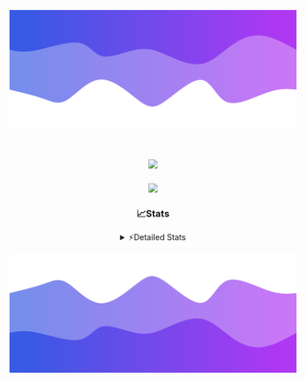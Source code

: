 ![Header](./header.png)
<div align="center">

<h1 align="center">
  <a href="https://git.io/typing-svg">
    <img src="https://readme-typing-svg.herokuapp.com/?lines=Hello,+There!+%F0%9F%91%8B;This+is+chicho.;Owner+on+Ocean;&center=true&size=25">
  </a>
</h1>
  
<p align="center">
  <img src="https://lanyard.cnrad.dev/api/852683595378196480" />
</p>

### 📈Stats
<details>
    <summary> ⚡Detailed Stats</summary>
    <br/>

<!--START_SECTION:waka-->
![Code Time](http://img.shields.io/badge/Code%20Time-653%20hrs%2032%20mins-blue)

![Profile Views](http://img.shields.io/badge/Profile%20Views-3-blue)

**🐱 My GitHub Data** 

> 📦 74.8 kB Used in GitHub's Storage 
 > 
> 🏆 10 Contributions in the Year 2024
 > 
> 🚫 Not Opted to Hire
 > 
> 📜 15 Public Repositories 
 > 
> 🔑 6 Private Repositories 
 > 
**I'm a Night 🦉** 

```text
🌞 Morning                21 commits          █░░░░░░░░░░░░░░░░░░░░░░░░   05.69 % 
🌆 Daytime                42 commits          ███░░░░░░░░░░░░░░░░░░░░░░   11.38 % 
🌃 Evening                160 commits         ███████████░░░░░░░░░░░░░░   43.36 % 
🌙 Night                  146 commits         ██████████░░░░░░░░░░░░░░░   39.57 % 
```
📅 **I'm Most Productive on Tuesday** 

```text
Monday                   21 commits          █░░░░░░░░░░░░░░░░░░░░░░░░   05.69 % 
Tuesday                  100 commits         ███████░░░░░░░░░░░░░░░░░░   27.10 % 
Wednesday                72 commits          █████░░░░░░░░░░░░░░░░░░░░   19.51 % 
Thursday                 50 commits          ███░░░░░░░░░░░░░░░░░░░░░░   13.55 % 
Friday                   41 commits          ███░░░░░░░░░░░░░░░░░░░░░░   11.11 % 
Saturday                 34 commits          ██░░░░░░░░░░░░░░░░░░░░░░░   09.21 % 
Sunday                   51 commits          ███░░░░░░░░░░░░░░░░░░░░░░   13.82 % 
```


📊 **This Week I Spent My Time On** 

```text
🕑︎ Time Zone: America/Argentina/Buenos_Aires

💬 Programming Languages: 
JavaScript               3 hrs 31 mins       ███████████████░░░░░░░░░░   59.78 % 
Batchfile                1 hr 11 mins        █████░░░░░░░░░░░░░░░░░░░░   20.24 % 
HTML                     1 hr 8 mins         █████░░░░░░░░░░░░░░░░░░░░   19.29 % 
CSS                      1 min               ░░░░░░░░░░░░░░░░░░░░░░░░░   00.48 % 
JSON                     0 secs              ░░░░░░░░░░░░░░░░░░░░░░░░░   00.18 % 

🔥 Editors: 
VS Code                  5 hrs 53 mins       █████████████████████████   100.00 % 

🐱‍💻 Projects: 
Backend                  4 hrs 3 mins        █████████████████░░░░░░░░   69.06 % 
Unknown Project          1 hr 12 mins        █████░░░░░░░░░░░░░░░░░░░░   20.41 % 
cumple                   37 mins             ███░░░░░░░░░░░░░░░░░░░░░░   10.53 % 

💻 Operating System: 
Windows                  5 hrs 53 mins       █████████████████████████   100.00 % 
```

**I Mostly Code in JavaScript** 

```text
JavaScript               9 repos             ███████░░░░░░░░░░░░░░░░░░   29.03 % 
HTML                     6 repos             █████░░░░░░░░░░░░░░░░░░░░   19.35 % 
C#                       2 repos             ██░░░░░░░░░░░░░░░░░░░░░░░   06.45 % 
SCSS                     1 repo              █░░░░░░░░░░░░░░░░░░░░░░░░   03.23 % 
Batchfile                1 repo              █░░░░░░░░░░░░░░░░░░░░░░░░   03.23 % 
```




 Last Updated on 05/03/2024 03:14:49 UTC
<!--END_SECTION:waka-->
</details>

![Footer](./footer.png)
